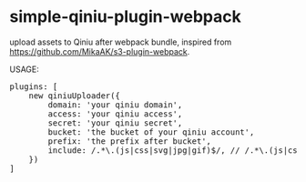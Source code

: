 # simple-qiniu-plugin-webpack
upload assets to Qiniu after webpack bundle, inspired from https://github.com/MikaAK/s3-plugin-webpack.

USAGE:
<pre>
plugins: [
    new qiniuUploader({
        domain: 'your qiniu domain',
        access: 'your qiniu access',
        secret: 'your qiniu secret',
        bucket: 'the bucket of your qiniu account',
        prefix: 'the prefix after bucket',
        include: /.*\.(js|css|svg|jpg|gif)$/, // /.*\.(js|css)$/
    })
]
</pre>
